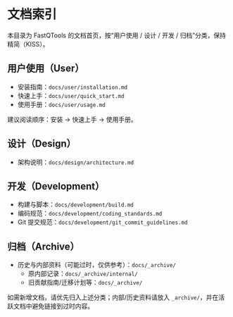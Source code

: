 # 文档索引

本目录为 FastQTools 的文档首页，按“用户使用 / 设计 / 开发 / 归档”分类，保持精简（KISS）。

## 用户使用（User）
- 安装指南：`docs/user/installation.md`
- 快速上手：`docs/user/quick_start.md`
- 使用手册：`docs/user/usage.md`

建议阅读顺序：安装 → 快速上手 → 使用手册。

## 设计（Design）
- 架构说明：`docs/design/architecture.md`

## 开发（Development）
- 构建与脚本：`docs/development/build.md`
- 编码规范：`docs/development/coding_standards.md`
- Git 提交规范：`docs/development/git_commit_guidelines.md`

## 归档（Archive）
- 历史与内部资料（可能过时，仅供参考）：`docs/_archive/`
  - 原内部记录：`docs/_archive/internal/`
  - 旧贡献指南/迁移计划等：`docs/_archive/`

如需新增文档，请优先归入上述分类；内部/历史资料请放入 `_archive/`，并在活跃文档中避免链接到过时内容。